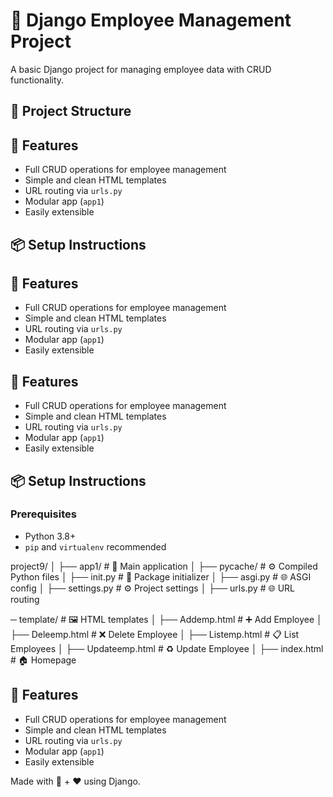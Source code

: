 # 🧩 Django Employee Management Project

A basic Django project for managing employee data with CRUD functionality.

## 📁 Project Structure


## 🚀 Features

- Full CRUD operations for employee management
- Simple and clean HTML templates
- URL routing via `urls.py`
- Modular app (`app1`)
- Easily extensible

## 📦 Setup Instructions

## 🚀 Features

- Full CRUD operations for employee management
- Simple and clean HTML templates
- URL routing via `urls.py`
- Modular app (`app1`)
- Easily extensible


## 🚀 Features

- Full CRUD operations for employee management
- Simple and clean HTML templates
- URL routing via `urls.py`
- Modular app (`app1`)
- Easily extensible

## 📦 Setup Instructions

### Prerequisites

- Python 3.8+
- `pip` and `virtualenv` recommended

project9/
│
├── app1/ # 📁 Main application
│ ├── pycache/ # ⚙️ Compiled Python files
│ ├── init.py # 🧠 Package initializer
│ ├── asgi.py # 🌐 ASGI config
│ ├── settings.py # ⚙️ Project settings
│ ├── urls.py # 🌐 URL routing

─ template/ # 🖼️ HTML templates
│ ├── Addemp.html # ➕ Add Employee
│ ├── Deleemp.html # ❌ Delete Employee
│ ├── Listemp.html # 📋 List Employees
│ ├── Updateemp.html # ♻️ Update Employee
│ ├── index.html # 🏠 Homepage




## 🚀 Features

- Full CRUD operations for employee management
- Simple and clean HTML templates
- URL routing via `urls.py`
- Modular app (`app1`)
- Easily extensible


Made with 🧠 + ❤️ using Django.
